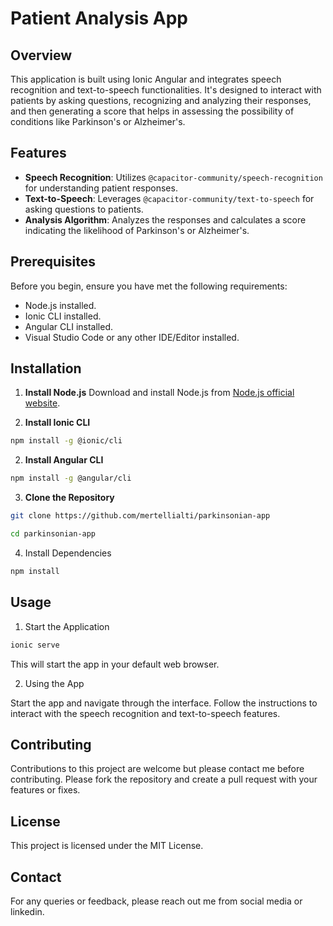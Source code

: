 # Patient Analysis App

## Overview
This application is built using Ionic Angular and integrates speech recognition and text-to-speech functionalities. It's designed to interact with patients by asking questions, recognizing and analyzing their responses, and then generating a score that helps in assessing the possibility of conditions like Parkinson's or Alzheimer's.

## Features
- **Speech Recognition**: Utilizes `@capacitor-community/speech-recognition` for understanding patient responses.
- **Text-to-Speech**: Leverages `@capacitor-community/text-to-speech` for asking questions to patients.
- **Analysis Algorithm**: Analyzes the responses and calculates a score indicating the likelihood of Parkinson's or Alzheimer's.

## Prerequisites
Before you begin, ensure you have met the following requirements:
- Node.js installed.
- Ionic CLI installed.
- Angular CLI installed.
- Visual Studio Code or any other IDE/Editor installed.

## Installation

1. **Install Node.js**
   Download and install Node.js from [Node.js official website](https://nodejs.org/).

2. **Install Ionic CLI**

```bash
npm install -g @ionic/cli
```
   
2. **Install Angular CLI**
```bash
npm install -g @angular/cli
```

3. **Clone the Repository**
```bash
git clone https://github.com/mertellialti/parkinsonian-app
```
```bash
cd parkinsonian-app
```

4. Install Dependencies
```bash
npm install
```

## **Usage**

1. Start the Application
```bash
ionic serve
```

This will start the app in your default web browser.

2. Using the App

Start the app and navigate through the interface.
Follow the instructions to interact with the speech recognition and text-to-speech features.

## Contributing

Contributions to this project are welcome but please contact me before contributing. Please fork the repository and create a pull request with your features or fixes.

## License

This project is licensed under the MIT License.

## Contact

For any queries or feedback, please reach out me from social media or linkedin.
